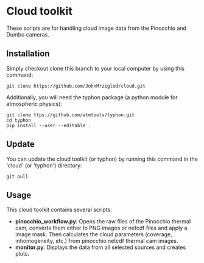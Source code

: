 # Cloud toolkit
These scripts are for handling cloud image data from the Pinocchio and Dumbo 
cameras.

## Installation
Simply checkout clone this branch to your local computer by using this command:

    git clone https://github.com/JohnMrziglod/cloud.git

Additionally, you will need the typhon package (a python module for atmospheric
physics):

    git clone ttps://github.com/atmtools/typhon.git
    cd typhon
    pip install --user --editable .
    
## Update
You can update the cloud toolkit (or typhon) by running this command in the 
'cloud' (or 'typhon') directory:

    git pull
    
## Usage
This cloud toolkit contains several scripts:
*   **pinocchio_workflow.py**: Opens the raw files of the Pinocchio
thermal cam, converts them either to PNG images or netcdf files and apply a 
image mask. Then calculates the cloud parameters (coverage, inhomogeneity,
etc.) from pinocchio netcdf thermal cam images.
*   **monitor.py**: Displays the data from all selected sources and creates
plots.